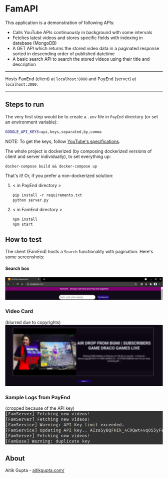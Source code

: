# FamAPI

This application is a demonstration of following APIs:
- Calls YouTube APIs continuously in background with some intervals
- Fetches latest videos and stores specific fields with indexing in database (MongoDB)
- A GET API which returns the stored video data in a paginated response sorted in descending order of published datetime
- A basic search API to search the stored videos using their title and description

---
Hosts <samp>FamEnd</samp> (client) at `localhost:8080` and <samp>PayEnd</samp> (server) at `localhost:3000`.

---

## Steps to run
The very first step would be to create a `.env` file in `PayEnd` directory (or set an environment variable):
```sh
GOOGLE_API_KEYS=api,keys,separated,by,comma
```
NOTE: To get the keys, follow [YouTube's specifications](https://developers.google.com/youtube/v3/getting-started).


The whole project is dockerized (by composing dockerized versions of client and server individually), to set everything up:
```console
docker-compose build && docker-compose up
```
That's it! Or, if you prefer a non-dockerized solution:
1. < in PayEnd directory >
   ```console
   pip install -r requirements.txt
   python server.py
   ```
2. < in FamEnd directory >
   ```console
   npm install
   npm start
   ```

## How to test
The client (FamEnd) hosts a `Search` functionality with pagination. Here's some screenshots:
#### Search box
![image](./Screenshots/Search_Header.png)

### Video Card
(blurred due to copyrights)
![image](./Screenshots/VideoCard_Next.png)

### Sample Logs from PayEnd
(cropped because of the API key)
![image](./Screenshots/Server_Logs.png)

## About
Aitik Gupta - [aitikgupta.com/](https://aitikgupta.com/)
